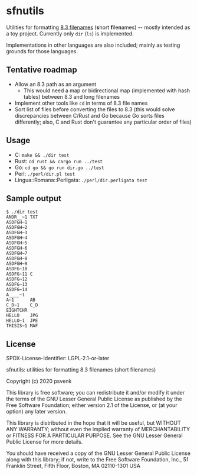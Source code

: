 sfnutils
========

Utilities for formatting [8.3 filenames][1] (**s**hort **f**ile**n**ames) --
mostly intended as a toy project.  Currently only `dir` (`ls`) is implemented.

Implementations in other languages are also included; mainly as testing grounds
for those languages.

[1]: https://en.wikipedia.org/wiki/8.3_filename


Tentative roadmap
-----------------

- Allow an 8.3 path as an argument
  + This would need a map or bidirectional map (implemented with hash tables)
    between 8.3 and long filenames
- Implement other tools like `cd` in terms of 8.3 file names
- Sort list of files before converting the files to 8.3 (this would solve
  discrepancies between C/Rust and Go because Go sorts files differently; also,
  C and Rust don't guarantee any particular order of files)


Usage
-----

- C: `make && ./dir test`
- Rust: `cd rust && cargo run ../test`
- Go: `cd go && go run dir.go ../test`
- Perl: `./perl/dir.pl test`
- Lingua::Romana::Perligata: `./perl/dir.perligata test`


Sample output
-------------

```console
$ ./dir test
ANDR__~1 TXT
ASDFGH~1
ASDFGH~2
ASDFGH~3
ASDFGH~4
ASDFGH~5
ASDFGH~6
ASDFGH~7
ASDFGH~8
ASDFGH~9
ASDFG~10
ASDFG~11 C  
ASDFG~12
ASDFG~13
ASDFG~14
A____~1
A~1      AB 
C_D~1    C_D
EIGHTCHR
HELLO    JPG
HELLO~1  JPE
THISIS~1 MAF
```


License
-------

SPDX-License-Identifier: LGPL-2.1-or-later

sfnutils: utilities for formatting 8.3 filenames (short filenames)

Copyright (c) 2020 psvenk

This library is free software; you can redistribute it and/or modify it under
the terms of the GNU Lesser General Public License as published by the Free
Software Foundation; either version 2.1 of the License, or (at your option) any
later version.

This library is distributed in the hope that it will be useful, but WITHOUT ANY
WARRANTY; without even the implied warranty of MERCHANTABILITY or FITNESS FOR
A PARTICULAR PURPOSE. See the GNU Lesser General Public License for more
details.

You should have received a copy of the GNU Lesser General Public License along
with this library; if not, write to the Free Software Foundation, Inc., 51
Franklin Street, Fifth Floor, Boston, MA 02110-1301 USA

<!-- vim: set tw=80: -->
